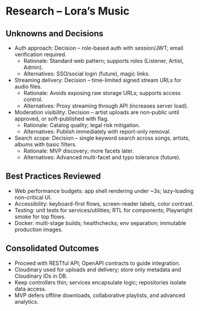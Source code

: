 # Research – Lora’s Music

## Unknowns and Decisions

- Auth approach: Decision – role-based auth with session/JWT; email verification required.
  - Rationale: Standard web pattern; supports roles (Listener, Artist, Admin).
  - Alternatives: SSO/social login (future), magic links.
- Streaming delivery: Decision – time-limited signed stream URLs for audio files.
  - Rationale: Avoids exposing raw storage URLs; supports access control.
  - Alternatives: Proxy streaming through API (increases server load).
- Moderation visibility: Decision – artist uploads are non-public until approved, or soft-published with flag.
  - Rationale: Catalog quality; legal risk mitigation.
  - Alternatives: Publish immediately with report-only removal.
- Search scope: Decision – single keyword search across songs, artists, albums with basic filters.
  - Rationale: MVP discovery; more facets later.
  - Alternatives: Advanced multi-facet and typo tolerance (future).

## Best Practices Reviewed

- Web performance budgets: app shell rendering under ~3s; lazy-loading non-critical UI.
- Accessibility: keyboard-first flows, screen-reader labels, color contrast.
- Testing: unit tests for services/utilities; RTL for components; Playwright smoke for top flows.
- Docker: multi-stage builds; healthchecks; env separation; immutable production images.

## Consolidated Outcomes

- Proceed with RESTful API; OpenAPI contracts to guide integration.
- Cloudinary used for uploads and delivery; store only metadata and Cloudinary IDs in DB.
- Keep controllers thin; services encapsulate logic; repositories isolate data access.
- MVP defers offline downloads, collaborative playlists, and advanced analytics.
